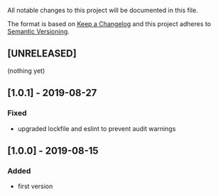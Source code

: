 All notable changes to this project will be documented in this file.

The format is based on [Keep a Changelog](http://keepachangelog.com/en/1.0.0/)
and this project adheres to [Semantic Versioning](http://semver.org/spec/v2.0.0.html).

## [UNRELEASED]
(nothing yet)

## [1.0.1] - 2019-08-27
### Fixed
- upgraded lockfile and eslint to prevent audit warnings

## [1.0.0] - 2019-08-15
### Added
- first version
